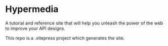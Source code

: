 # Hypermedia
A tutorial and reference site that will help you unleash the power of the web to improve your API designs.

This repo is a .vitepress project which generates the site.
